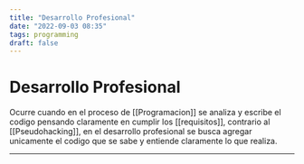 ```yaml
---
title: "Desarrollo Profesional"
date: "2022-09-03 08:35"
tags: programming
draft: false
---
```

# Desarrollo Profesional
Ocurre cuando en el proceso de [[Programacion]] se analiza y escribe el codigo pensando claramente en cumplir los [[requisitos]], contrario al [[Pseudohacking]], en el desarrollo profesional se busca agregar unicamente el codigo que se sabe y entiende claramente lo que realiza.
___
